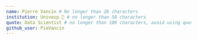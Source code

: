 ```yaml
---
name: Pierre Vancin # No longer than 28 characters
institution: Univesp 🚩 # no longer than 58 characters
quote: Data Scientist # no longer than 100 characters, avoid using quotes(") to guarantee the format remains the same.
github_user: PieVancin
---
```

